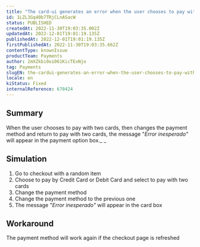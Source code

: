 ```yaml
---
title: "The card-ui generates an error when the user chooses to pay with two cards, changes the payment method and returns to the payment with two cards"
id: 1LZL3Gq40b7TRjCLnASacW
status: PUBLISHED
createdAt: 2022-11-30T19:03:35.002Z
updatedAt: 2022-12-01T19:01:19.135Z
publishedAt: 2022-12-01T19:01:19.135Z
firstPublishedAt: 2022-11-30T19:03:35.662Z
contentType: knownIssue
productTeam: Payments
author: 2mXZkbi0oi061KicTExNjo
tag: Payments
slugEN: the-cardui-generates-an-error-when-the-user-chooses-to-pay-with-two-cards-changes-the-payment-method-and-returns-to-the-payment-with-two-cards
locale: en
kiStatus: Fixed
internalReference: 670424
---
```


## Summary


When the user chooses to pay with two cards, then changes the payment method and return to pay with two cards, the message "_Error inesperado"_ will appear in the payment option box._ _


##

## Simulation



1. Go to checkout with a random item
2. Choose to pay by Credit Card or Debit Card and select to pay with two cards
3. Change the payment method
4. Change the payment method to the previous one
5. The message "_Error inesperado"_ will appear in the card box


##

## Workaround


The payment method will work again if the checkout page is refreshed

